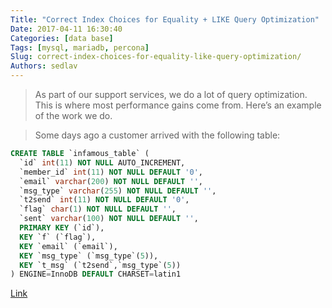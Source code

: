 ```yaml
---
Title: "Correct Index Choices for Equality + LIKE Query Optimization"
Date: 2017-04-11 16:30:40
Categories: [data base]
Tags: [mysql, mariadb, percona]
Slug: correct-index-choices-for-equality-like-query-optimization/
Authors: sedlav
---
```


> As part of our support services, we do a lot of query optimization. This is where most performance gains come from. Here’s an example of the work we do.

> Some days ago a customer arrived with the following table:

```sql
CREATE TABLE `infamous_table` (
  `id` int(11) NOT NULL AUTO_INCREMENT,
  `member_id` int(11) NOT NULL DEFAULT '0',
  `email` varchar(200) NOT NULL DEFAULT '',
  `msg_type` varchar(255) NOT NULL DEFAULT '',
  `t2send` int(11) NOT NULL DEFAULT '0',
  `flag` char(1) NOT NULL DEFAULT '',
  `sent` varchar(100) NOT NULL DEFAULT '',
  PRIMARY KEY (`id`),
  KEY `f` (`flag`),
  KEY `email` (`email`),
  KEY `msg_type` (`msg_type`(5)),
  KEY `t_msg` (`t2send`,`msg_type`(5))
) ENGINE=InnoDB DEFAULT CHARSET=latin1
```

[Link](https://www.percona.com/blog/2017/04/11/correct-index-choices-for-equality-like-query-optimization/)
